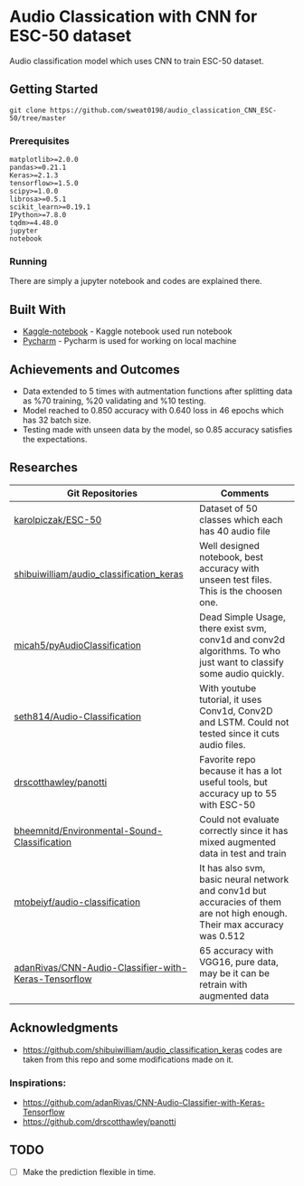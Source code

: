 # Audio Classication with CNN for ESC-50 dataset

Audio classification model which uses CNN to train ESC-50 dataset.  

## Getting Started

```
git clone https://github.com/sweat0198/audio_classication_CNN_ESC-50/tree/master
```

### Prerequisites

```
matplotlib>=2.0.0
pandas>=0.21.1
Keras>=2.1.3
tensorflow>=1.5.0
scipy>=1.0.0
librosa>=0.5.1
scikit_learn>=0.19.1
IPython>=7.8.0
tqdm>=4.48.0
jupyter
notebook

```

### Running

There are simply a jupyter notebook and codes are explained there.

## Built With

* [Kaggle-notebook](https://www.kaggle.com/docs/notebooks) - Kaggle notebook used run notebook
* [Pycharm](https://www.jetbrains.com/pycharm/) - Pycharm is used for working on local machine

## Achievements and Outcomes

* Data extended to 5 times with autmentation functions after splitting data as %70 training, %20 validating and %10 testing.
* Model reached to 0.850 accuracy with 0.640 loss in 46 epochs which has 32 batch size.
* Testing made with unseen data by the model, so 0.85 accuracy satisfies the expectations.

## Researches
			
| Git Repositories  | Comments |
| ------------- | ------------- |
|[karolpiczak/ESC-50](https://github.com/karolpiczak/ESC-50)  | Dataset of 50 classes which each has 40 audio file |
| [shibuiwilliam/audio_classification_keras](https://github.com/shibuiwilliam/audio_classification_keras)  | Well designed notebook, best accuracy with unseen test files. This is the choosen one.  |
| [micah5/pyAudioClassification](https://github.com/micah5/pyAudioClassification) | Dead Simple Usage, there exist svm, conv1d and conv2d algorithms. To who just want to classify some audio quickly.  |
| [seth814/Audio-Classification](https://github.com/seth814/Audio-Classification)  | With youtube tutorial, it uses Conv1d, Conv2D and LSTM. Could not tested since it cuts audio files.  |
| [drscotthawley/panotti](https://github.com/drscotthawley/panotti)  | Favorite repo because it has a lot useful tools, but accuracy up to 55 with ESC-50  |
| [bheemnitd/Environmental-Sound-Classification](https://github.com/bheemnitd/Environmental-Sound-Classification)  | Could not evaluate correctly since it has mixed augmented data in test and train  |
| [mtobeiyf/audio-classification](https://github.com/mtobeiyf/audio-classification)  | It has also svm, basic neural network and conv1d but accuracies of them are not high enough. Their max accuracy was 0.512  |
| [adanRivas/CNN-Audio-Classifier-with-Keras-Tensorflow](https://github.com/adanRivas/CNN-Audio-Classifier-with-Keras-Tensorflow)  | 65 accuracy with VGG16, pure data, may be it can be retrain with augmented data  |


## Acknowledgments

* https://github.com/shibuiwilliam/audio_classification_keras codes are taken from this repo and some modifications made on it.
### Inspirations: <br>
* https://github.com/adanRivas/CNN-Audio-Classifier-with-Keras-Tensorflow
* https://github.com/drscotthawley/panotti


## TODO

- [ ] Make the prediction flexible in time.

